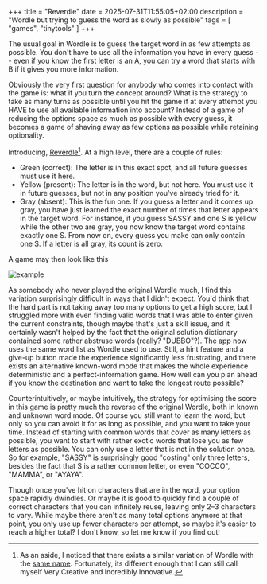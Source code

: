 +++
title = "Reverdle"
date = 2025-07-31T11:55:05+02:00
description = "Wordle but trying to guess the word as slowly as possible"
tags = [
"games", "tinytools"
]
+++

The usual goal in Wordle is to guess the target word in as few attempts as possible.
You don't have to use all the information you have in every guess --
even if you know the first letter is an A, you can try a word that starts with B if it gives you more information.

Obviously the very first question for anybody who comes into contact with the game is:
what if you turn the concept around?
What is the strategy to take as many turns as possible until you hit the game
if at every attempt you HAVE to use all available information into account?
Instead of a game of reducing the options space as much as possible with every guess,
it becomes a game of shaving away as few options as possible while retaining optionality.

Introducing, [Reverdle](https://shaddy.dev/tinytools/?tool=reverdle)[^1].
At a high level, there are a couple of rules:

[^1]: As an aside, I noticed that there exists a similar variation of Wordle with the [same name](https://reverdle.com/).
Fortunately, its different enough that I can still call myself Very Creative and Incredibly Innovative.

- Green (correct): The letter is in this exact spot, and all future guesses must use it here.
- Yellow (present): The letter is in the word, but not here. You must use it in future guesses, but not in any position you've already tried for it.
- Gray (absent): This is the fun one. If you guess a letter and it comes up gray, you have just learned the exact number of times that letter appears in the target word.
    For instance, if you guess SASSY and one S is yellow while the other two are gray, you now know the target word contains exactly one S.
    From now on, every guess you make can only contain one S. If a letter is all gray, its count is zero.

A game may then look like this

![example](example.png)

As somebody who never played the original Wordle much, I find this variation surprisingly difficult in ways that I didn't expect.
You'd think that the hard part is not taking away too many options to get a high score,
but I struggled more with even finding valid words that I was able to enter given the current constraints,
though maybe that's just a skill issue, and it certainly wasn't helped by the fact that the original solution dictionary
contained some rather abstruse words (really? "DUBBO"?).
The app now uses the same word list as Wordle used to use.
Still, a hint feature and a give-up button made the experience significantly less frustrating,
and there exists an alternative known-word mode that makes the whole experience deterministic and a perfect-information game.
How well can you plan ahead if you know the destination and want to take the longest route possible?

Counterintuitively, or maybe intuitively, the strategy for optimising the score in this game is pretty much the reverse
of the original Wordle, both in known and unknown word mode.
Of course you still want to learn the word, but only so you can avoid it for as long as possible,
and you want to take your time.
Instead of starting with common words that cover as many letters as possible,
you want to start with rather exotic words that lose you as few letters as possible.
You can only use a letter that is not in the solution once.
So for example, "SASSY" is surprisingly good "costing" only three letters, besides the fact that S is a rather common letter,
or even "COCCO", "MAMMA", or "AYAYA".

Though once you've hit on characters that are in the word, your option space rapidly dwindles.
Or maybe it is good to quickly find a couple of correct characters that you can infinitely reuse,
leaving only 2–3 characters to vary.
While maybe there aren't as many total options anymore at that point,
you only use up fewer characters per attempt, so maybe it's easier to reach a higher total?
I don't know, so let me know if you find out!


